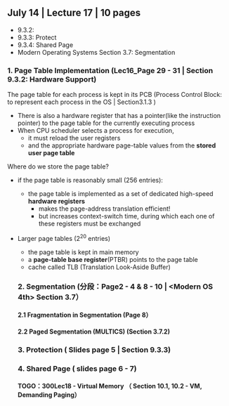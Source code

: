 ## July 14 | Lecture 17 | 10 pages
- 9.3.2:
- 9.3.3: Protect
- 9.3.4: Shared Page
- Modern Operating Systems Section 3.7: Segmentation

### 1. Page Table Implementation (Lec16_Page 29 - 31 | Section 9.3.2: Hardware Support)
The page table for each process is kept in its PCB (Process Control Block: to represent each process in the OS | Section3.1.3 )
- There is also a hardware register that has a pointer(like the instruction pointer) to the page table for the currently executing process
- When CPU scheduler selects a process for execution,
  - it must reload the user registers
  - and the appropriate hardware page-table values from the **stored user page table**

Where do we store the page table? 
- if the page table is reasonably small (256 entries):
  - the page table is implemented as a set of dedicated high-speed **hardware registers**
    - makes the page-address translation efficient!
    - but increases context-switch time, during which each one of these registers must be exchanged
  
- Larger page tables (2<sup>20</sup> entries)
  - the page table is kept in main memory
  - a **page-table base register**(PTBR) points to the page table
  - cache called TLB (Translation Look-Aside Buffer)
  
  
  ### 2. Segmentation (分段：Page2 - 4 & 8 - 10 | <Modern OS 4th> Section 3.7）
  
  #### 2.1 Fragmentation in Segmentation (Page 8）
  #### 2.2 Paged Segmentation (MULTICS) (Section 3.7.2)
  ### 3. Protection ( Slides page 5 | Section 9.3.3)
  ### 4. Shared Page ( slides page 6 - 7)
  
  #### TOGO：300Lec18 - Virtual Memory （ Section 10.1, 10.2 - VM, Demanding Paging）
